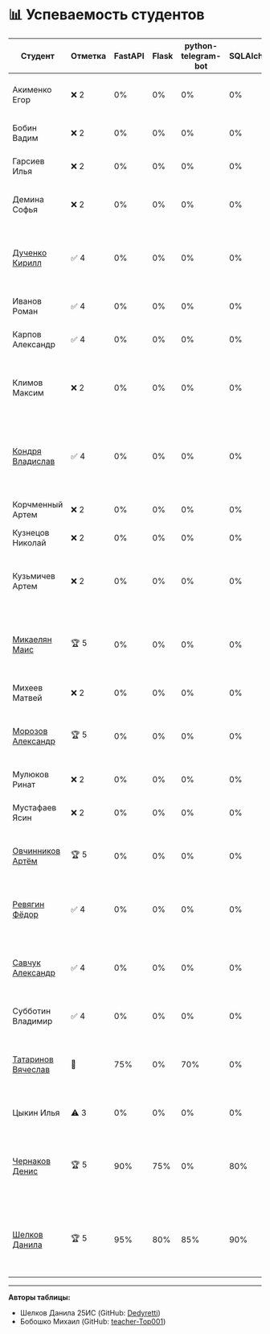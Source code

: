# 📊 Успеваемость студентов

| Студент | Отметка | FastAPI | Flask | python-telegram-bot | SQLAlchemy | Alembic | PostgreSQL | Redis | PyTorch | OpenAI | numpy | Git | Docker | Pydantic | Освоение | Репозитории | Причина |
|---------|---------|---------|-------|---------------------|------------|---------|------------|-------|---------|--------|-------|-----|--------|----------|----------|------------|---------|
| Акименко Егор | ❌ 2 | 0% | 0% | 0% | 0% | 0% | 0% | 0% | 0% | 0% | 0% | 0% | 0% | 0% | 0% | - | Ничего не делал, сидел в телефоне |
| Бобин Вадим | ❌ 2 | 0% | 0% | 0% | 0% | 0% | 0% | 0% | 0% | 0% | 0% | 0% | 0% | 0% | 0% | - | Пытался сделать, заболел |
| Гарсиев Илья | ❌ 2 | 0% | 0% | 0% | 0% | 0% | 0% | 0% | 0% | 0% | 0% | 0% | 0% | 0% | 0% | - | Не был ни на одном занятии |
| Демина Софья | ❌ 2 | 0% | 0% | 0% | 0% | 0% | 0% | 0% | 0% | 0% | 0% | 0% | 0% | 0% | 0% | - | Не была ни на одном занятии |
| [Дученко Кирилл](https://github.com/Kestres) | ✅ 4 | 0% | 0% | 0% | 0% | 0% | 0% | 0% | 0% | 0% | 0% | 0% | 0% | 0% | 0% | 🔗 [Задание 1](https://github.com/Kestres/repositoriy) • [Задание 2](https://github.com/Kestres/Feroi) • [Задание 3](https://github.com/Kestres/my-first-projects) • [Задание 4](https://github.com/Kestres/task_2_1.html) • [Задание 5](https://github.com/Fedor815/Samurai) • [Задание 6](https://github.com/student2/task6) | Отказался от инд задания |
| Иванов Роман | ✅ 4 | 0% | 0% | 0% | 0% | 0% | 0% | 0% | 0% | 0% | 0% | 0% | 0% | 0% | 0% | - | Отказался от инд задания |
| Карпов Александр | ✅ 4 | 0% | 0% | 0% | 0% | 0% | 0% | 0% | 0% | 0% | 0% | 0% | 0% | 0% | 0% | - | Отказался от инд задания |
| Климов Максим | ❌ 2 | 0% | 0% | 0% | 0% | 0% | 0% | 0% | 0% | 0% | 0% | 0% | 0% | 0% | 0% | - | Сидел в телефоне, прогулы, был на двух занятиях |
| [Кондря Владислав](https://github.com/MaskIllusion) | ✅ 4 | 0% | 0% | 0% | 0% | 0% | 0% | 0% | 0% | 0% | 0% | 0% | 0% | 0% | 0% | 🔗 [Задание 1](https://github.com/MaskIllusion/my-first-project/blob/main/reports/01-preparation-report.md) • [Задание 2](https://github.com/MaskIllusion/my-first-project/blob/main/reports/02-local-repo-report.md) • [Задание 3](https://github.com/MaskIllusion/my-first-project/blob/main/reports/03-github-setup-report.md) • [Задание 4](https://github.com/MaskIllusion/my-first-project/blob/main/reports/04-teamwork-report.md) • [Задание 5](https://github.com/MaskIllusion/my-first-project/blob/main/reports/05-merge-report.md) • [Задание 6](https://github.com/MaskIllusion/my-first-project/blob/main/reports/06-final-report.md) • [Задание 7](https://github.com/MaskIllusion/my-first-project/blob/main/reports/%D0%A1%D1%80%D0%B0%D0%B2%D0%BD%D0%B5%D0%BD%D0%B8%D0%B5%20%D1%81%D1%80%D0%B5%D0%B4%20%D1%80%D0%B0%D0%B7%D1%80%D0%B0%D0%B1%D0%BE%D1%82%D0%BA%D0%B8%201%D0%A1%20%D0%B8%20VS%20Code.md) | Отказался от инд задания |
| Корчменный Артем | ❌ 2 | 0% | 0% | 0% | 0% | 0% | 0% | 0% | 0% | 0% | 0% | 0% | 0% | 0% | 0% | - | Не был ни на одном занятии |
| Кузнецов Николай | ❌ 2 | 0% | 0% | 0% | 0% | 0% | 0% | 0% | 0% | 0% | 0% | 0% | 0% | 0% | 0% | - | Ничего не сделал |
| Кузьмичев Артем | ❌ 2 | 0% | 0% | 0% | 0% | 0% | 0% | 0% | 0% | 0% | 0% | 0% | 0% | 0% | 0% | 🔗 [Задание 1](https://github.com/shinsetsuwhy/allproject.git) • [Задание 2](https://github.com/shinsetsuwhy/allproject-1.git) • [Задание 3](https://github.com/shinsetsuwhy/allproject-2.git) • [Задание 4](https://github.com/shinsetsuwhy/allproject-3.git) • [Задание 5](https://github.com/shinsetsuwhy/allproject-4.git) • [Задание 6](https://github.com/shinsetsuwhy/allproject-5.git) | Болел, пришел 06.10 начал делать |
| [Микаелян Маис](https://github.com/mayis25) | 🏆 5 | 0% | 0% | 0% | 0% | 0% | 0% | 0% | 0% | 0% | 0% | 0% | 0% | 0% | 0% | 🔗 [Задание 1](https://github.com/mayis25/project-25is.git) • [Задание 2](https://github.com/mayis25/OBJV2.git) • [Задание 3](https://github.com/mayis25/Task-2.1.git) • [Задание 4](https://github.com/mayis25/my-first-project.git) • [Задание 5](https://github.com/mayis25/student-app-final.git) • [Задание 6](https://github.com/mayis25/Task-completion-structure.git) | Взял инд задание |
| Михеев Матвей | ❌ 2 | 0% | 0% | 0% | 0% | 0% | 0% | 0% | 0% | 0% | 0% | 0% | 0% | 0% | 0% | - | Пришел на одно занятие |
| [Морозов Александр](https://github.com/Art-021) | 🏆 5 | 0% | 0% | 0% | 0% | 0% | 0% | 0% | 0% | 0% | 0% | 0% | 0% | 0% | 0% | 🔗 [Задание 1](https://github.com/Art-021/project-25.git) • [Задание 2](https://github.com/Art-021/RPS-1.git) • [Задание 3](https://github.com/Fram1se/task003.git) • [Задание 4](https://github.com/Art-021/report.git) • [Задание 5](https://github.com/Fram1se/task005.git) | Взял инд задание |
| Мулюков Ринат | ❌ 2 | 0% | 0% | 0% | 0% | 0% | 0% | 0% | 0% | 0% | 0% | 0% | 0% | 0% | 0% | - | Пришел на одно занятие |
| Мустафаев Ясин | ❌ 2 | 0% | 0% | 0% | 0% | 0% | 0% | 0% | 0% | 0% | 0% | 0% | 0% | 0% | 0% | - | Пришел на одно занятие |
| [Овчинников Артём](https://github.com/Fram1se) | 🏆 5 | 0% | 0% | 0% | 0% | 0% | 0% | 0% | 0% | 0% | 0% | 0% | 0% | 0% | 0% | 🔗 [Задание 1](https://github.com/Art-021/project-25.git) • [Задание 2](https://github.com/Art-021/RPS-1.git) • [Задание 3](https://github.com/Fram1se/task003.git) • [Задание 4](https://github.com/Art-021/report.git) • [Задание 5](https://github.com/Fram1se/task005.git) | Взял инд задание |
| [Ревягин Фёдор](https://github.com/Fedor815) | ✅ 4 | 0% | 0% | 0% | 0% | 0% | 0% | 0% | 0% | 0% | 0% | 0% | 0% | 0% | 0% | 🔗 [Задание 1](https://github.com/Fedor815/my-new-project.git) • [Задание 2](https://github.com/Fedor815/Ferrari.git) • [Задание 3](https://github.com/Fedor815/my-first-projec.git) • [Задание 4](https://github.com/Fedor815/html.git) • [Задание 5](https://github.com/Fedor815/Samurai.git) | Отказался от инд задания |
| [Савчук Александр](https://github.com/wfhalyava97-cpu) | ✅ 4 | 0% | 0% | 0% | 0% | 0% | 0% | 0% | 0% | 0% | 0% | 0% | 0% | 0% | 0% | 🔗 [Задание 1](https://github.com/wfhalyava97-cpu/sttwt_our_repo.git) • [Задание 2](https://github.com/wfhalyava97-cpu/task_003.git) • [Задание 3](https://github.com/wfhalyava97-cpu/task-003.1.git) • [Задание 4](https://github.com/wfhalyava97-cpu/our_repo_7.git) • [Задание 5](https://github.com/wfhalyava97-cpu/Task-completion-structure.git) • [Задание 6](https://github.com/wfhalyava97-cpu/final-reports.git) | Отказался от инд задания |
| Субботин Владимир | ✅ 4 | 0% | 0% | 0% | 0% | 0% | 0% | 0% | 0% | 0% | 0% | 0% | 0% | 0% | 0% | - | Отказался от инд задания |
| [Татаринов Вячеслав](https://github.com/shinsetsuwhy) | 🔄 | 75% | 0% | 70% | 0% | 0% | 0% | 0% | 0% | 75% | 70% | 85% | 70% | 0% | 70% | 🔗 [Задание 1](https://github.com/shinsetsuwhy/allproject.git) • [Задание 2](https://github.com/shinsetsuwhy/allproject-1.git) • [Задание 3](https://github.com/shinsetsuwhy/allproject-2.git) • [Задание 4](https://github.com/shinsetsuwhy/allproject-3.git) • [Задание 5](https://github.com/shinsetsuwhy/allproject-4.git) • [Задание 6](https://github.com/shinsetsuwhy/allproject-5.git) | Болел, делает |
| Цыкин Илья | ⚠️ 3 | 0% | 0% | 0% | 0% | 0% | 0% | 0% | 0% | 0% | 0% | 0% | 0% | 0% | 0% | - | Болел, пришел старался |
| [Чернаков Денис](https://github.com/tigris8735) | 🏆 5 | 90% | 75% | 0% | 80% | 0% | 75% | 75% | 85% | 80% | 0% | 95% | 85% | 70% | 95% | 🔗 [Задание 1](https://github.com/Dedyretti/Lprojec) • [Задание 2](https://github.com/Dedyretti/OBJV2) • [Задание 3](https://github.com/Dedyretti/Task-3) • [Задание 4](https://github.com/Dedyretti/my-first-project) • [Задание 5](https://github.com/Dedyretti/task-001) • [Задание 6](https://github.com/Dedyretti/Task-completion-structure) • [Задание 8](https://github.com/Dedyretti/final-reports) | Взял инд задание |
| [Шелков Данила](https://github.com/Dedyretti) | 🏆 5 | 95% | 80% | 85% | 90% | 80% | 85% | 85% | 90% | 85% | 80% | 98% | 90% | 85% | 98% | 🔗 [Задание 1](https://github.com/Dedyretti/Lprojec) • [Задание 2](https://github.com/Dedyretti/OBJV2) • [Задание 3](https://github.com/Dedyretti/Task-3) • [Задание 4](https://github.com/Dedyretti/my-first-project) • [Задание 5](https://github.com/Dedyretti/task-001) • [Задание 6](https://github.com/Dedyretti/Task-completion-structure) • [Задание 8](https://github.com/Dedyretti/final-reports) | Взял инд задание |

---

**Авторы таблицы:** 
- Шелков Данила 25ИС (GitHub: [Dedyretti](https://github.com/Dedyretti))
- Бобошко Михаил (GitHub: [teacher-Top001](https://github.com/teacher-Top001))
